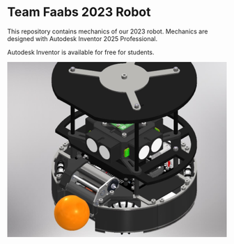 # Team Faabs 2023 Robot

This repository contains mechanics of our 2023 robot.
Mechanics are designed with Autodesk Inventor 2025 Professional.

Autodesk Inventor is available for free for students.

![Team Faabs 2023 Robot](/Team_Faabs/HBG%20v2023/HBG%20v2023.jpg)